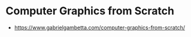 # Computer Graphics from Scratch

- https://www.gabrielgambetta.com/computer-graphics-from-scratch/

